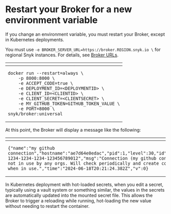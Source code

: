 # Restart your Broker for a new environment variable

If you change an environment variable, you must restart your Broker, except in Kubernetes deployments.

You must use `-e BROKER_SERVER_URL=https://broker.REGION.snyk.io \` for regional Snyk instances. For details, see [Broker URLs](../../../working-with-snyk/regional-hosting-and-data-residency.md#broker-server-urls).

<table data-header-hidden><thead><tr><th></th></tr></thead><tbody><tr><td><pre><code>docker run --restart=always \
    -p 8000:8000 \
    -e ACCEPT_CODE=true \
    -e DEPLOYMENT_ID=&#x3C;DEPLOYMENTID> \
    -e CLIENT_ID=&#x3C;CLIENTID> \
    -e CLIENT_SECRET=&#x3C;CLIENTSECRET> \
    -e MY_GITHUB_TOKEN=GITHUB_TOKEN_VALUE \
    -e PORT=8000 \
snyk/broker:universal
</code></pre></td></tr></tbody></table>

At this point, the Broker will display a message like the following:

<table data-header-hidden><thead><tr><th></th></tr></thead><tbody><tr><td><pre><code>{"name":"my github connection","hostname":"ae7d64e0edac","pid":1,"level":30,"id":"12345678-1234-1234-1234-123456789012","msg":"Connection (my github connection) not in use by any orgs. Will check periodically and create connection when in use.","time":"2024-06-18T20:21:24.382Z","v":0}
</code></pre></td></tr></tbody></table>

In Kubernetes deployment with hot-loaded secrets, when you edit a secret, typically using a vault system or something similar, the values in the secrets are automatically updated into the mounted secret file. This allows the Broker to trigger a reloading while running, hot-loading the new value without needing to restart the container.
